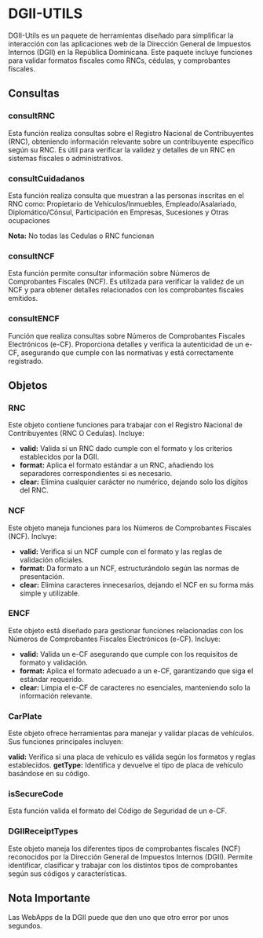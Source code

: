 # DGII-UTILS
DGII-Utils es un paquete de herramientas diseñado para simplificar la interacción con las aplicaciones web de la Dirección General de Impuestos Internos (DGII) en la República Dominicana. Este paquete incluye funciones para validar formatos fiscales como RNCs, cédulas, y comprobantes fiscales.

## Consultas

### consultRNC
Esta función realiza consultas sobre el Registro Nacional de Contribuyentes (RNC), obteniendo información relevante sobre un contribuyente específico según su RNC. Es útil para verificar la validez y detalles de un RNC en sistemas fiscales o administrativos.

### consultCuidadanos
Esta función realiza consulta que muestran a las personas inscritas en el RNC como:  Propietario de Vehículos/Inmuebles, Empleado/Asalariado, Diplomático/Cónsul, Participación en Empresas, Sucesiones y Otras ocupaciones 

**Nota:** No todas las Cedulas o RNC funcionan

### consultNCF
Esta función permite consultar información sobre Números de Comprobantes Fiscales (NCF). Es utilizada para verificar la validez de un NCF y para obtener detalles relacionados con los comprobantes fiscales emitidos.

### consultENCF
Función que realiza consultas sobre Números de Comprobantes Fiscales Electrónicos (e-CF). Proporciona detalles y verifica la autenticidad de un e-CF, asegurando que cumple con las normativas y está correctamente registrado.

## Objetos 

### RNC
Este objeto contiene funciones para trabajar con el Registro Nacional de Contribuyentes (RNC O Cedulas). Incluye:

- **valid:** Valida si un RNC dado cumple con el formato y los criterios establecidos por la DGII.
- **format:** Aplica el formato estándar a un RNC, añadiendo los separadores correspondientes si es necesario.
- **clear:** Elimina cualquier carácter no numérico, dejando solo los dígitos del RNC.

### NCF
Este objeto maneja funciones para los Números de Comprobantes Fiscales (NCF). Incluye:

- **valid:** Verifica si un NCF cumple con el formato y las reglas de validación oficiales.
- **format:** Da formato a un NCF, estructurándolo según las normas de presentación.
- **clear:** Elimina caracteres innecesarios, dejando el NCF en su forma más simple y utilizable.

### ENCF
Este objeto está diseñado para gestionar funciones relacionadas con los Números de Comprobantes Fiscales Electrónicos (e-CF). Incluye:

- **valid:** Valida un e-CF asegurando que cumple con los requisitos de formato y validación.
- **format:** Aplica el formato adecuado a un e-CF, garantizando que siga el estándar requerido.
- **clear:** Limpia el e-CF de caracteres no esenciales, manteniendo solo la información relevante.

### CarPlate 
Este objeto ofrece herramientas para manejar y validar placas de vehículos. Sus funciones principales incluyen:

**valid:** Verifica si una placa de vehículo es válida según los formatos y reglas establecidos.
**getType:** Identifica y devuelve el tipo de placa de vehículo basándose en su código.

### isSecureCode
Esta función valida el formato del Código de Seguridad de un e-CF. 

### DGIIReceiptTypes
Este objeto maneja los diferentes tipos de comprobantes fiscales (NCF) reconocidos por la Dirección General de Impuestos Internos (DGII). Permite identificar, clasificar y trabajar con los distintos tipos de comprobantes según sus códigos y características.

## Nota Importante
Las WebApps de la DGII puede que den uno que otro error por unos segundos.